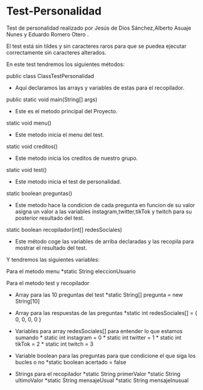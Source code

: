 # Test-Personalidad
Test de personalidad realizado por Jesús de Dios Sánchez,Alberto Asuaje Nunes y Eduardo Romero Otero .

El test está sin tildes y sin caracteres raros para que se puedea ejecutar correctamente sin caracteres alterados.

En este test tendremos los siguientes métodos:

public class ClassTestPersonalidad 
- Aquí declaramos las arrays y variables de estas para el recopilador.

public static void main(String[] args) 
- Este es el metodo principal del Proyecto.

static void menu()
- Este metodo inicia el menu del test.

static void creditos()
- Este metodo inicia los creditos de nuestro grupo.

static void test()
- Este metodo inicia el test de personalidad.

static boolean preguntas()
- Este metodo hace la condicion de cada pregunta en funcion de su valor asigna un valor a las variables instagram,twitter,tikTok y twitch para su posterior 
resultado del test.

static boolean recopilador(int[] redesSociales)
- Este método coge las variables de arriba declaradas y las recopila para mostrar el resultado del test.

Y tendremos las siguientes variables:

Para el metodo menu
*static String eleccionUsuario
		
Para el metodo test y recopilador
		
- Array para las 10 preguntas del test
		*static String[] pregunta = new String[10]
	
- Array para las respuestas de las preguntas 
		*static int redesSociales[] = { 0, 0, 0, 0 }
	
- Variables para array redesSociales[] para entender lo que estamos sumando
		* static int instagram = 0
		* static int twitter = 1
		* static int tikTok = 2
		* static int twitch = 3
	
	
- Variable boolean para las preguntas para que condicione el que siga los bucles o no
		*static boolean acertado = false
		
- Strings para el recopilador
		*static String primerValor
		*static String ultimoValor
		*static String mensajeUsual
		*static String mensajeInusual
